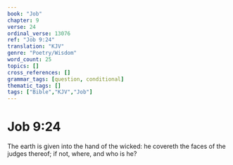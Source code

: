 ```yaml
---
book: "Job"
chapter: 9
verse: 24
ordinal_verse: 13076
ref: "Job 9:24"
translation: "KJV"
genre: "Poetry/Wisdom"
word_count: 25
topics: []
cross_references: []
grammar_tags: [question, conditional]
thematic_tags: []
tags: ["Bible","KJV","Job"]
---
```


# Job 9:24

The earth is given into the hand of the wicked: he covereth the faces of the judges thereof; if not, where, and who is he?
